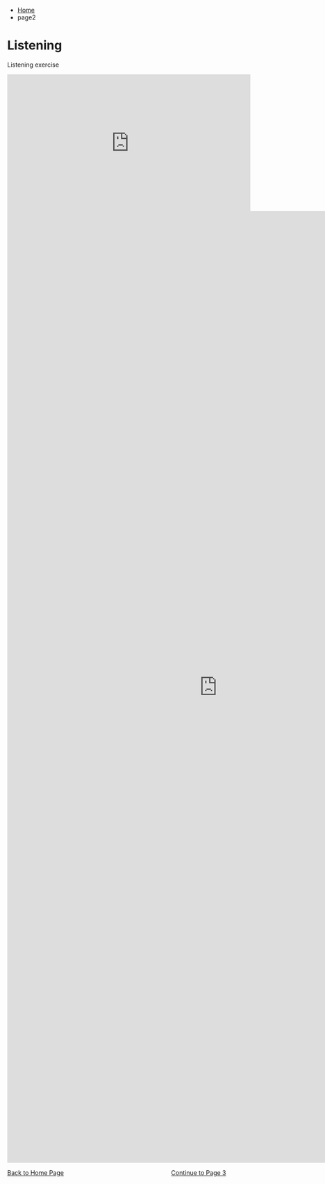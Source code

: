 <ul class="breadcrumb">
  <li><a href="index.html">Home</a></li>
    <li>page2</li>
</ul>

<h1>Listening </h1>
<p>Listening exercise<p>
  
<iframe width="560" height="315" src="https://www.youtube.com/embed/sX9DgavXiN4?rel=0" frameborder="0" allowfullscreen></iframe>
<iframe src="https://h5p.org/h5p/embed/136145" width="965" height="2193" frameborder="0" allowfullscreen="allowfullscreen"></iframe><script src="https://h5p.org/sites/all/modules/h5p/library/js/h5p-resizer.js" charset="UTF-8"></script>

<p>
  <a style="float:left;" href="index.html">Back to Home Page</a>
  <a style="float:right;" href="page3.html">Continue to Page 3</a>
  </p>
  <div style="clear:both;"></div>
